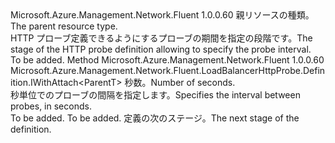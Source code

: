 <Type Name="IWithIntervalInSeconds&lt;ParentT&gt;" FullName="Microsoft.Azure.Management.Network.Fluent.LoadBalancerHttpProbe.Definition.IWithIntervalInSeconds&lt;ParentT&gt;">
  <TypeSignature Language="C#" Value="public interface IWithIntervalInSeconds&lt;ParentT&gt;" />
  <TypeSignature Language="ILAsm" Value=".class public interface auto ansi abstract IWithIntervalInSeconds`1&lt;ParentT&gt;" />
  <TypeSignature Language="DocId" Value="T:Microsoft.Azure.Management.Network.Fluent.LoadBalancerHttpProbe.Definition.IWithIntervalInSeconds`1" />
  <TypeSignature Language="VB.NET" Value="Public Interface IWithIntervalInSeconds(Of ParentT)" />
  <TypeSignature Language="F#" Value="type IWithIntervalInSeconds&lt;'ParentT&gt; = interface" />
  <AssemblyInfo>
    <AssemblyName>Microsoft.Azure.Management.Network.Fluent</AssemblyName>
    <AssemblyVersion>1.0.0.60</AssemblyVersion>
  </AssemblyInfo>
  <TypeParameters>
    <TypeParameter Name="ParentT" />
  </TypeParameters>
  <Interfaces />
  <Docs>
    <typeparam name="ParentT"><span data-ttu-id="e8f71-101">親リソースの種類。</span><span class="sxs-lookup"><span data-stu-id="e8f71-101">The parent resource type.</span></span></typeparam>
    <summary>
            <span data-ttu-id="e8f71-102">HTTP プローブ定義できるようにするプローブの期間を指定の段階です。</span><span class="sxs-lookup"><span data-stu-id="e8f71-102">The stage of the HTTP probe definition allowing to specify the probe interval.</span></span>
            </summary>
    <remarks>To be added.</remarks>
  </Docs>
  <Members>
    <Member MemberName="WithIntervalInSeconds">
      <MemberSignature Language="C#" Value="public Microsoft.Azure.Management.Network.Fluent.LoadBalancerHttpProbe.Definition.IWithAttach&lt;ParentT&gt; WithIntervalInSeconds (int seconds);" />
      <MemberSignature Language="ILAsm" Value=".method public hidebysig newslot virtual instance class Microsoft.Azure.Management.Network.Fluent.LoadBalancerHttpProbe.Definition.IWithAttach`1&lt;!ParentT&gt; WithIntervalInSeconds(int32 seconds) cil managed" />
      <MemberSignature Language="DocId" Value="M:Microsoft.Azure.Management.Network.Fluent.LoadBalancerHttpProbe.Definition.IWithIntervalInSeconds`1.WithIntervalInSeconds(System.Int32)" />
      <MemberSignature Language="VB.NET" Value="Public Function WithIntervalInSeconds (seconds As Integer) As IWithAttach(Of ParentT)" />
      <MemberSignature Language="F#" Value="abstract member WithIntervalInSeconds : int -&gt; Microsoft.Azure.Management.Network.Fluent.LoadBalancerHttpProbe.Definition.IWithAttach&lt;'ParentT&gt;" Usage="iWithIntervalInSeconds.WithIntervalInSeconds seconds" />
      <MemberType>Method</MemberType>
      <AssemblyInfo>
        <AssemblyName>Microsoft.Azure.Management.Network.Fluent</AssemblyName>
        <AssemblyVersion>1.0.0.60</AssemblyVersion>
      </AssemblyInfo>
      <ReturnValue>
        <ReturnType>Microsoft.Azure.Management.Network.Fluent.LoadBalancerHttpProbe.Definition.IWithAttach&lt;ParentT&gt;</ReturnType>
      </ReturnValue>
      <Parameters>
        <Parameter Name="seconds" Type="System.Int32" />
      </Parameters>
      <Docs>
        <param name="seconds"><span data-ttu-id="e8f71-103">秒数。</span><span class="sxs-lookup"><span data-stu-id="e8f71-103">Number of seconds.</span></span></param>
        <summary>
            <span data-ttu-id="e8f71-104">秒単位でのプローブの間隔を指定します。</span><span class="sxs-lookup"><span data-stu-id="e8f71-104">Specifies the interval between probes, in seconds.</span></span>
            </summary>
        <returns>To be added.</returns>
        <remarks>To be added.</remarks>
        <return><span data-ttu-id="e8f71-105">定義の次のステージ。</span><span class="sxs-lookup"><span data-stu-id="e8f71-105">The next stage of the definition.</span></span></return>
      </Docs>
    </Member>
  </Members>
</Type>